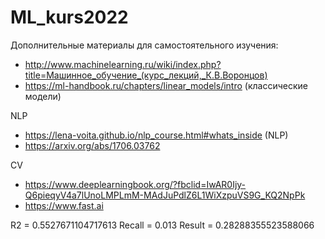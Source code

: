 # ML_kurs2022

Дополнительные материалы для самостоятельного изучения:

- http://www.machinelearning.ru/wiki/index.php?title=Машинное_обучение_(курс_лекций,_К.В.Воронцов)
- https://ml-handbook.ru/chapters/linear_models/intro (классические модели)

NLP
- https://lena-voita.github.io/nlp_course.html#whats_inside (NLP)
- https://arxiv.org/abs/1706.03762

CV
- https://www.deeplearningbook.org/?fbclid=IwAR0Ijy-Q6pieqyV4a7lUnoLMPLmM-MAdJuPdlZ6L1WiXzpuVS9G_KQ2NpPk
- https://www.fast.ai



R2 = 0.5527671104717613
Recall = 0.013
Result = 0.28288355523588066
